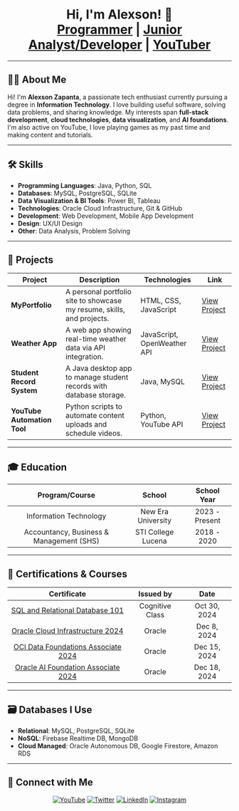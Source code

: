 <h1 align="center">Hi, I'm Alexson! 👋<br/>
<a href="https://github.com/alexsonzapanta">Programmer</a> | 
<a href="https://www.linkedin.com/in/alexsonzapanta/">Junior Analyst/Developer</a> | 
<a href="https://www.youtube.com/@xxrem">YouTuber</a>
</h1>

---

## 🧑‍💻 About Me

Hi! I'm **Alexson Zapanta**, a passionate tech enthusiast currently pursuing a degree in **Information Technology**. I love building useful software, solving data problems, and sharing knowledge. My interests span **full-stack development**, **cloud technologies**, **data visualization**, and **AI foundations**. I'm also active on YouTube, I love playing games as my past time and making content and tutorials.

---

## 🛠 Skills

- **Programming Languages**: Java, Python, SQL  
- **Databases**: MySQL, PostgreSQL, SQLite  
- **Data Visualization & BI Tools**: Power BI, Tableau  
- **Technologies**: Oracle Cloud Infrastructure, Git & GitHub  
- **Development**: Web Development, Mobile App Development  
- **Design**: UX/UI Design  
- **Other**: Data Analysis, Problem Solving  

---

## 📂 Projects

| Project | Description | Technologies | Link |
|--------|-------------|--------------|------|
| **MyPortfolio** | A personal portfolio site to showcase my resume, skills, and projects. | HTML, CSS, JavaScript | [View Project](#) |
| **Weather App** | A web app showing real-time weather data via API integration. | JavaScript, OpenWeather API | [View Project](https://github.com/alexsonzapanta/weather-app) |
| **Student Record System** | A Java desktop app to manage student records with database storage. | Java, MySQL | [View Project](#) |
| **YouTube Automation Tool** | Python scripts to automate content uploads and schedule videos. | Python, YouTube API | [View Project](#) |

---

## 🎓 Education

<div align="center">

| Program/Course | School | School Year |
| :-------------: | :-----: | :-----------: |
| Information Technology | New Era University | 2023 - Present |
| Accountancy, Business & Management (SHS) | STI College Lucena | 2018 - 2020 |

</div>

---

## 📜 Certifications & Courses

<div align="center">

| Certificate | Issued by | Date |
|:------------:|:----------:|:------:|
| [SQL and Relational Database 101](https://courses.cognitiveclass.ai/certificates/f06ea5dfe96144b689fbd0b56746ce07) | Cognitive Class | Oct 30, 2024 |
| [Oracle Cloud Infrastructure 2024](https://catalog-education.oracle.com/ords/certview/sharebadge?id=997CA3B90B31F323F46FCFEF6BAD071B102808BA4BD69D408C1B549E378BEE86) | Oracle | Dec 8, 2024 |
| [OCI Data Foundations Associate 2024](https://catalog-education.oracle.com/ords/certview/sharebadge?id=997CA3B90B31F323F46FCFEF6BAD071BDDB84CC6E11C743BE387EDE6DB0B607D) | Oracle | Dec 15, 2024 |
| [Oracle AI Foundation Associate 2024](https://catalog-education.oracle.com/ords/certview/sharebadge?id=997CA3B90B31F323F46FCFEF6BAD071BDDB84CC6E11C743BE387EDE6DB0B607D) | Oracle | Dec 18, 2024 |

</div>

---

## 🗃️ Databases I Use

- **Relational**: MySQL, PostgreSQL, SQLite  
- **NoSQL**: Firebase Realtime DB, MongoDB  
- **Cloud Managed**: Oracle Autonomous DB, Google Firestore, Amazon RDS  

---

## 🔗 Connect with Me

<div align="center">

[![YouTube](https://img.shields.io/badge/YouTube-FF0000?style=for-the-badge&logo=youtube&logoColor=white)](https://www.youtube.com/@xxrem)
[![Twitter](https://img.shields.io/badge/Twitter-1DA1F2?style=for-the-badge&logo=twitter&logoColor=white)](https://x.com/m1sorem)
[![LinkedIn](https://img.shields.io/badge/LinkedIn-0077B5?style=for-the-badge&logo=linkedin&logoColor=white)](https://www.linkedin.com/in/alexsonzapanta/)
[![Instagram](https://img.shields.io/badge/Instagram-E4405F?style=for-the-badge&logo=instagram&logoColor=white)](https://www.instagram.com/soremmm_/)

</div>
